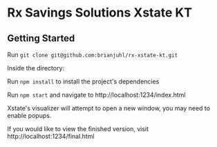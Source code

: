 # Rx Savings Solutions Xstate KT

## Getting Started

Run `git clone git@github.com:brianjuhl/rx-xstate-kt.git`

Inside the directory:

Run `npm install` to install the project's dependencies

Run `npm start` and navigate to http://localhost:1234/index.html

Xstate's visualizer will attempt to open a new window, you may need to enable popups.

If you would like to view the finished version, visit http://localhost:1234/final.html


